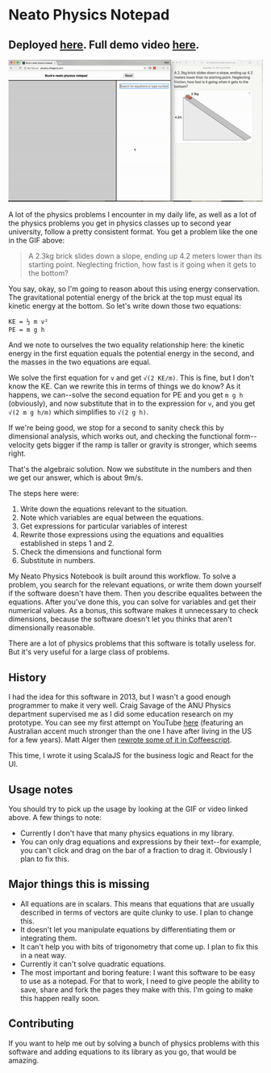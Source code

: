 # Neato Physics Notepad

## Deployed [here](http://physics.shlegeris.com/). Full demo video [here](https://youtu.be/RWPHu8Vynv8).

![demo gif](./demo%20gif.gif)

A lot of the physics problems I encounter in my daily life, as well as a lot of the physics problems you get in physics classes 
up to second year university, follow a pretty consistent format. You get a problem like the one in the GIF above:

> A 2.3kg brick slides down a slope, ending up 4.2 meters lower than its starting point. Neglecting friction, how fast is it going when it gets to the bottom?

You say, okay, so I'm going to reason about this using energy conservation. The gravitational potential energy of the brick
at the top must equal its kinetic energy at the bottom. So let's write down those two equations:

```
KE = ½ m v²
PE = m g h
```

And we note to ourselves the two equality relationship here: the kinetic energy in the first equation equals the 
potential energy in the second, and the masses in the two equations are equal.

We solve the first equation for `v` and get `√(2 KE/m)`. This is fine, but I don't know the KE. Can we rewrite this in terms 
of things we do know? As it happens, we can--solve the second equation for PE and you get `m g h` (obviously), and now 
substitute that in to the expression for `v`, and you get `√(2 m g h/m)` which simplifies to `√(2 g h)`.

If we're being good, we stop for a second to sanity check this by dimensional analysis, which works out, and checking the
functional form--velocity gets bigger if the ramp is taller or gravity is stronger, which seems right.

That's the algebraic solution. Now we substitute in the numbers and then we get our answer, which is about 9m/s. 

The steps here were:

1. Write down the equations relevant to the situation.
2. Note which variables are equal between the equations.
3. Get expressions for particular variables of interest
4. Rewrite those expressions using the equations and equalities established in steps 1 and 2.
5. Check the dimensions and functional form
6. Substitute in numbers.

My Neato Physics Notebook is built around this workflow. To solve a problem, you search for the relevant equations, or 
write them down yourself if the software doesn't have them. Then you describe equalites between the equations. After 
you've done this, you can solve for variables and get their numerical values. As a bonus, this software makes it 
unnecessary to check dimensions, because the software doesn't let you thinks that aren't dimensionally reasonable.

There are a lot of physics problems that this software is totally useless for. But it's very useful for a large class of
problems.

## History

I had the idea for this software in 2013, but I wasn't a good enough programmer to make it very well. Craig Savage of the
ANU Physics department supervised me as I did some education research on my prototype. You can see my first attempt 
on YouTube [here](https://www.youtube.com/watch?v=16eiGLrX248) (featuring an Australian accent much stronger than the one 
I have after living in the US for a few years). Matt Alger then [rewrote some of it in Coffeescript](https://github.com/MatthewJA/Graphical-Equation-Manipulator).

This time, I wrote it using ScalaJS for the business logic and React for the UI. 

## Usage notes

You should try to pick up the usage by looking at the GIF or video linked above. A few things to note:

- Currently I don't have that many physics equations in my library.
- You can only drag equations and expressions by their text--for example, you can't click and drag on the bar of a 
    fraction to drag it. Obviously I plan to fix this.

## Major things this is missing

- All equations are in scalars. This means that equations that are usually described in terms of vectors are quite 
    clunky to use. I plan to change this.
- It doesn't let you manipulate equations by differentiating them or integrating them.
- It can't help you with bits of trigonometry that come up. I plan to fix this in a neat way.
- Currently it can't solve quadratic equations.
- The most important and boring feature: I want this software to be easy to use as a notepad. For that to work, I need
    to give people the ability to save, share and fork the pages they make with this. I'm going to make this happen 
    really soon.


## Contributing

If you want to help me out by solving a bunch of physics problems with this software and adding equations to its library
as you go, that would be amazing.
